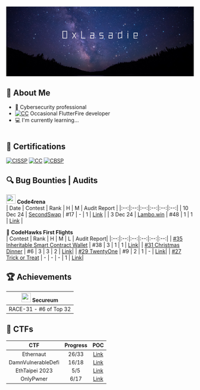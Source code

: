 [<img src="https://github.com/lasadie/lasadie/blob/master/banner.png?raw=true">](https://www.github.com/lasadie)

## 📖 About Me

- 💼 Cybersecurity professional
- <a href="https://flutter.dev/" target="_blank"><img src="https://cdn.prod.website-files.com/5ee12d8d7f840543bde883de/5ef3a1148ac97166a06253c1_flutter-logo-white-inset.svg" class="cert" alt='CC' width="15"></a> Occasional FlutterFire developer
- 💻 I'm currently learning...
```

```

## 📜 Certifications
<a href="https://www.isc2.org/certifications/cissp" target="_blank"><img src="https://images.credly.com/size/340x340/images/6eeb0a98-33cb-4f72-bfc3-f89d65a3286c/image.png" class="cert" alt='CISSP' width="100px"></a>
<a href="https://www.isc2.org/certifications/cc" target="_blank"><img src="https://images.credly.com/size/340x340/images/2030e43f-8003-4d4b-9630-847add403c87/image.png" class="cert" alt='CC' width="100px"></a>
<a href="https://www.blockchain-council.org/certifications/certified-blockchain-security-professional-training/" target="_blank"><img src="https://api.accredible.com/v1/frontend/credential_website_embed_image/badge/100785805" class="cert" alt='CBSP' width="100px"></a>

## 🔍 Bug Bounties | Audits
<img src="https://avatars.githubusercontent.com/u/79111793?s=200&v=4" width="25" height="25"> **Code4rena**  
| Date | Contest | Rank | H | M | Audit Report |
|:--:|:--:|:--:|:--:|:--:|:--:|
| 10 Dec 24 | [SecondSwap](https://code4rena.com/audits/2024-12-secondswap) | #17 | - | 1 | [Link](https://github.com/lasadie/code4rena/blob/main/secondswap/audit_report.md) |
| 3 Dec 24 | [Lambo.win](https://code4rena.com/audits/2024-12-lambowin) | #48 | 1 | 1 | [Link](https://github.com/lasadie/code4rena/blob/main/lambo_win/audit_report.md) |

🦅 **CodeHawks First Flights**  
| Contest | Rank | H | M | L | Audit Report|
|:--:|:--:|:--:|:--:|:--:|:--:|
| [#35 Inheritable Smart Contract Wallet](https://codehawks.cyfrin.io/c/2025-03-inheritable-smart-contract-wallet) | #38 | 3 | 1 | 1 | [Link](https://github.com/lasadie/codehawks_first_flight/blob/master/35%3AInheritableSmartContractWallet/audit_report.md)|
| [#31 Christmas Dinner](https://codehawks.cyfrin.io/c/2024-12-christmas-dinner) | #6 | 3 | 3 | 2 | [Link](https://github.com/lasadie/codehawks_first_flight/blob/master/31%3AChristmasDinner/audit_report.md)|
| [#29 TwentyOne](https://codehawks.cyfrin.io/c/2024-11-twentyone) | #9 | 2 | 1 | - | [Link](https://github.com/lasadie/codehawks_first_flight/blob/master/29%3ATwentyOne/audit_report.md)|
| [#27 Trick or Treat](https://codehawks.cyfrin.io/c/2024-10-trick-or-treat) | - | - | - | 1 | [Link](https://github.com/lasadie/codehawks_first_flight/blob/master/27%3ATrickOrTreat/audit_report.md)|




## 🏆 Achievements
| <img src="https://github.com/user-attachments/assets/5cc54cd2-5c5a-4887-830f-19a76c3fc27b" width="25" height="25"> **Secureum** |
|---------------------------------------------------------|
| RACE-31 - #6 of Top 32 |


## 🚩 CTFs
| CTF | Progress | POC |
|:--:|:--:|:--:|
| Ethernaut| 26/33 | [Link](https://github.com/lasadie/ethernaut_ctfs)|
| DamnVulnerableDefi | 16/18 | [Link](https://github.com/lasadie/Web3-CTF-Intensive-CoLearning/tree/main/Writeup/0xLasadie/damnvulnerabledefi)|
| EthTaipei 2023 | 5/5 | [Link](https://github.com/lasadie/Web3-CTF-Intensive-CoLearning/tree/main/Writeup/0xLasadie/EthTaipei_CTF_2023)|
| OnlyPwner | 6/17 | [Link](https://onlypwner.xyz/challenges)|






<!--
**lasadie/lasadie** is a ✨ _special_ ✨ repository because its `README.md` (this file) appears on your GitHub profile.

Here are some ideas to get you started:

- 🔭 I’m currently working on ...
- 🌱 I’m currently learning ...
- 👯 I’m looking to collaborate on ...
- 🤔 I’m looking for help with ...
- 💬 Ask me about ...
- 📫 How to reach me: ...
- 😄 Pronouns: ...
- ⚡ Fun fact: ...
-->
